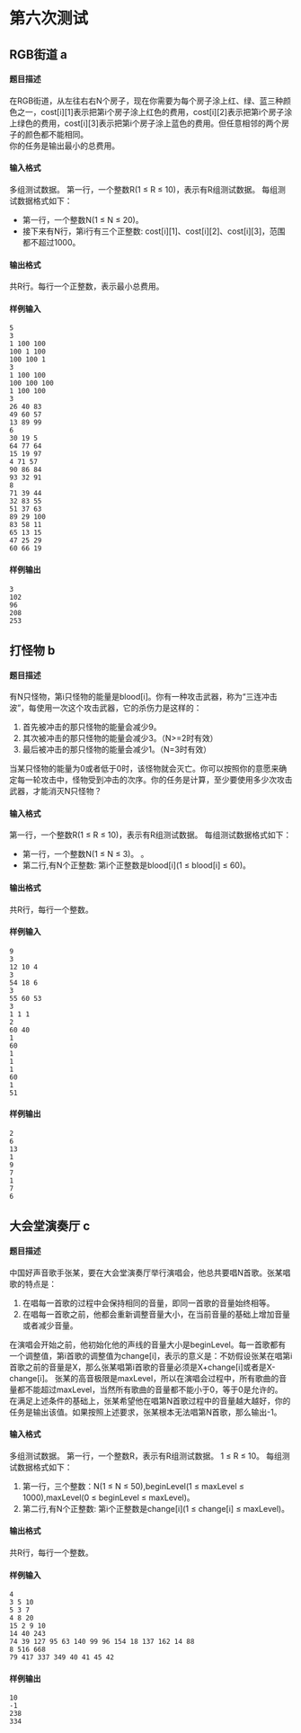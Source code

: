 第六次测试
==========
## RGB街道 a
#### 题目描述
在RGB街道，从左往右右N个房子，现在你需要为每个房子涂上红、绿、蓝三种颜色之一，cost\[i\]\[1\]表示把第i个房子涂上红色的费用，cost\[i\]\[2\]表示把第i个房子涂上绿色的费用，cost\[i\]\[3\]表示把第i个房子涂上蓝色的费用。但任意相邻的两个房子的颜色都不能相同。  
你的任务是输出最小的总费用。
#### 输入格式
多组测试数据。
第一行，一个整数R(1 ≤ R ≤ 10)，表示有R组测试数据。
每组测试数据格式如下：
  * 第一行，一个整数N(1 ≤ N ≤ 20)。
  * 接下来有N行，第i行有三个正整数: cost\[i\]\[1\]、cost\[i\]\[2\]、cost\[i\]\[3\]，范围都不超过1000。

#### 输出格式
共R行。每行一个正整数，表示最小总费用。
#### 样例输入
	5
	3
	1 100 100
	100 1 100
	100 100 1
	3
	1 100 100
	100 100 100
	1 100 100
	3
	26 40 83
	49 60 57
	13 89 99
	6
	30 19 5
	64 77 64
	15 19 97
	4 71 57
	90 86 84
	93 32 91
	8
	71 39 44
	32 83 55
	51 37 63
	89 29 100
	83 58 11
	65 13 15
	47 25 29
	60 66 19
#### 样例输出
	3
	102
	96
	208
	253
## 打怪物 b
#### 题目描述
有N只怪物，第i只怪物的能量是blood[i]。你有一种攻击武器，称为“三连冲击波”，每使用一次这个攻击武器，它的杀伤力是这样的：
  1. 首先被冲击的那只怪物的能量会减少9。
  2. 其次被冲击的那只怪物的能量会减少3。（N>=2时有效）
  3. 最后被冲击的那只怪物的能量会减少1。（N=3时有效）

当某只怪物的能量为0或者低于0时，该怪物就会灭亡。你可以按照你的意愿来确定每一轮攻击中，怪物受到冲击的次序。你的任务是计算，至少要使用多少次攻击武器，才能消灭N只怪物？
#### 输入格式
第一行，一个整数R(1 ≤ R ≤ 10)，表示有R组测试数据。
每组测试数据格式如下：
  * 第一行，一个整数N(1 ≤ N ≤ 3)。  。
  * 第二行,有N个正整数: 第i个正整数是blood\[i\](1 ≤ blood[i] ≤ 60)。
  
#### 输出格式
共R行，每行一个整数。
#### 样例输入
	9
	3
	12 10 4 
	3
	54 18 6 
	3
	55 60 53 
	3
	1 1 1 
	2
	60 40 
	1
	60 
	1
	1 
	1
	60 
	1
	51 
#### 样例输出
	2
	6
	13
	1
	9
	7
	1
	7
	6
## 大会堂演奏厅 c
#### 题目描述
中国好声音歌手张某，要在大会堂演奏厅举行演唱会，他总共要唱N首歌。张某唱歌的特点是：
  1. 在唱每一首歌的过程中会保持相同的音量，即同一首歌的音量始终相等。
  2. 在唱每一首歌之前，他都会重新调整音量大小，在当前音量的基础上增加音量或者减少音量。

在演唱会开始之前，他初始化他的声线的音量大小是beginLevel。每一首歌都有一个调整值，第i首歌的调整值为change\[i\]，表示的意义是：不妨假设张某在唱第i首歌之前的音量是X，那么张某唱第i首歌的音量必须是X+change\[i\]或者是X-change\[i\]。
张某的高音极限是maxLevel，所以在演唱会过程中，所有歌曲的音量都不能超过maxLevel，当然所有歌曲的音量都不能小于0，等于0是允许的。
在满足上述条件的基础上，张某希望他在唱第N首歌过程中的音量越大越好，你的任务是输出该值。如果按照上述要求，张某根本无法唱第N首歌，那么输出-1。
#### 输入格式
多组测试数据。
第一行，一个整数R，表示有R组测试数据。 1 ≤ R ≤ 10。
每组测试数据格式如下：
  1. 第一行，三个整数：N(1 ≤ N ≤ 50),beginLevel(1 ≤ maxLevel ≤ 1000),maxLevel(0 ≤ beginLevel ≤ maxLevel)。
  2. 第二行,有N个正整数: 第i个正整数是change\[i\](1 ≤ change\[i\] ≤ maxLevel)。

#### 输出格式
共R行，每行一个整数。
#### 样例输入
	4
	3 5 10
	5 3 7 
	4 8 20
	15 2 9 10 
	14 40 243
	74 39 127 95 63 140 99 96 154 18 137 162 14 88
	8 516 668
	79 417 337 349 40 41 45 42
#### 样例输出
	10
	-1
	238
	334
